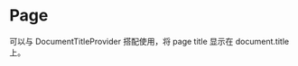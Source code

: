 # Page

可以与 DocumentTitleProvider 搭配使用，将 page title 显示在 document.title 上。

<code src="./demos/demo1.tsx"></code>
